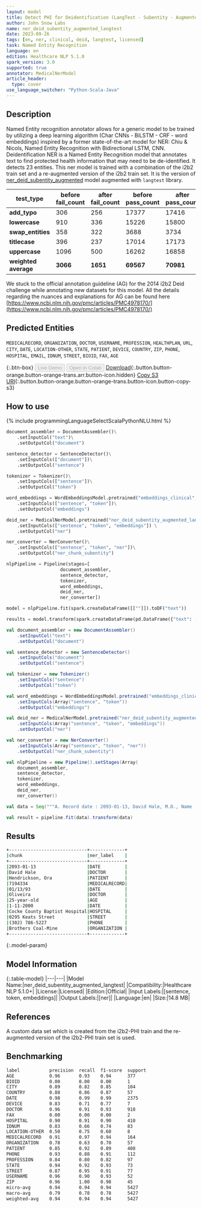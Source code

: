 ```yaml
---
layout: model
title: Detect PHI for Deidentification (LangTest - Subentity - Augmented)
author: John Snow Labs
name: ner_deid_subentity_augmented_langtest
date: 2023-09-26
tags: [en, ner, clinical, deid, langtest, licensed]
task: Named Entity Recognition
language: en
edition: Healthcare NLP 5.1.0
spark_version: 3.0
supported: true
annotator: MedicalNerModel
article_header:
  type: cover
use_language_switcher: "Python-Scala-Java"
---
```


## Description

Named Entity recognition annotator allows for a generic model to be trained by utilizing a deep learning algorithm (Char CNNs - BiLSTM - CRF - word embeddings) inspired by a former state-of-the-art model for NER: Chiu & Nicols, Named Entity Recognition with Bidirectional LSTM, CNN. Deidentification NER is a Named Entity Recognition model that annotates text to find protected health information that may need to be de-identified. It detects 23 entities. This ner model is trained with a combination of the i2b2 train set and a re-augmented version of the i2b2 train set. It is the version of [ner_deid_subentity_augmented](https://nlp.johnsnowlabs.com/2021/09/03/ner_deid_subentity_augmented_en.html) model augmented with `langtest` library.

| **test_type**        | **before fail_count** | **after fail_count** | **before pass_count** | **after pass_count** | **minimum pass_rate** | **before pass_rate** | **after pass_rate** |
|----------------------|-----------------------|----------------------|-----------------------|----------------------|-----------------------|----------------------|---------------------|
| **add_typo**         | 306                   | 256                  | 17377                 | 17416                | 95%                   | 98%                  | 99%                 |
| **lowercase**        | 910                   | 336                  | 15226                 | 15800                | 95%                   | 94%                  | 98%                 |
| **swap_entities**    | 358                   | 322                  | 3688                  | 3734                 | 95%                   | 91%                  | 92%                 |
| **titlecase**        | 396                   | 237                  | 17014                 | 17173                | 95%                   | 98%                  | 99%                 |
| **uppercase**        | 1096                  | 500                  | 16262                 | 16858                | 95%                   | 94%                  | 97%                 |
| **weighted average** | **3066**              | **1651**             | **69567**             | **70981**            | **95%**               | **95.78%**           | **97.73%**          |

We stuck to the official annotation guideline (AG) for the 2014 i2b2 Deid challenge while annotating new datasets for this model. All the details regarding the nuances and explanations for AG can be found here [https://www.ncbi.nlm.nih.gov/pmc/articles/PMC4978170/](https://www.ncbi.nlm.nih.gov/pmc/articles/PMC4978170/)

## Predicted Entities

`MEDICALRECORD`, `ORGANIZATION`, `DOCTOR`, `USERNAME`, `PROFESSION`, `HEALTHPLAN`, `URL`, `CITY`, `DATE`, `LOCATION-OTHER`, `STATE`, `PATIENT`, `DEVICE`, `COUNTRY`, `ZIP`, `PHONE`, `HOSPITAL`, `EMAIL`, `IDNUM`, `STREET`, `BIOID`, `FAX`, `AGE`

{:.btn-box}
<button class="button button-orange" disabled>Live Demo</button>
<button class="button button-orange" disabled>Open in Colab</button>
[Download](https://s3.amazonaws.com/auxdata.johnsnowlabs.com/clinical/models/ner_deid_subentity_augmented_langtest_en_5.1.0_3.0_1695732332957.zip){:.button.button-orange.button-orange-trans.arr.button-icon.hidden}
[Copy S3 URI](s3://auxdata.johnsnowlabs.com/clinical/models/ner_deid_subentity_augmented_langtest_en_5.1.0_3.0_1695732332957.zip){:.button.button-orange.button-orange-trans.button-icon.button-copy-s3}

## How to use



<div class="tabs-box" markdown="1">
{% include programmingLanguageSelectScalaPythonNLU.html %}

```python
document_assembler = DocumentAssembler()\
    .setInputCol("text")\
    .setOutputCol("document")

sentence_detector = SentenceDetector()\
    .setInputCols(["document"])\
    .setOutputCol("sentence")

tokenizer = Tokenizer()\
    .setInputCols(["sentence"])\
    .setOutputCol("token")

word_embeddings = WordEmbeddingsModel.pretrained("embeddings_clinical", "en", "clinical/models")\
    .setInputCols(["sentence", "token"])\
    .setOutputCol("embeddings")

deid_ner = MedicalNerModel.pretrained("ner_deid_subentity_augmented_langtest", "en", "clinical/models") \
    .setInputCols(["sentence", "token", "embeddings"]) \
    .setOutputCol("ner")

ner_converter = NerConverter()\
    .setInputCols(["sentence", "token", "ner"])\
    .setOutputCol("ner_chunk_subentity")

nlpPipeline = Pipeline(stages=[
                    document_assembler, 
                    sentence_detector, 
                    tokenizer, 
                    word_embeddings, 
                    deid_ner, 
                    ner_converter])

model = nlpPipeline.fit(spark.createDataFrame([[""]]).toDF("text"))

results = model.transform(spark.createDataFrame(pd.DataFrame({"text": ["""A. Record date : 2093-01-13, David Hale, M.D., Name : Hendrickson, Ora MR. # 7194334 Date : 01/13/93 PCP : Oliveira, 25-year-old, Record date : 1-11-2000. Cocke County Baptist Hospital. 0295 Keats Street. Phone +1 (302) 786-5227. Patient's complaints first surfaced when he started working for Brothers Coal-Mine."""]})))
```
```scala
val document_assembler = new DocumentAssembler()
    .setInputCol("text")
    .setOutputCol("document")

val sentence_detector = new SentenceDetector()
    .setInputCols("document")
    .setOutputCol("sentence")

val tokenizer = new Tokenizer()
    .setInputCols("sentence")
    .setOutputCol("token")

val word_embeddings = WordEmbeddingsModel.pretrained("embeddings_clinical", "en", "clinical/models")
    .setInputCols(Array("sentence", "token"))
    .setOutputCol("embeddings")

val deid_ner = MedicalNerModel.pretrained("ner_deid_subentity_augmented_langtest", "en", "clinical/models")
    .setInputCols(Array("sentence", "token", "embeddings"))
    .setOutputCol("ner")

val ner_converter = new NerConverter()
    .setInputCols(Array("sentence", "token", "ner"))
    .setOutputCol("ner_chunk_subentity")

val nlpPipeline = new Pipeline().setStages(Array(
    document_assembler, 
    sentence_detector, 
    tokenizer, 
    word_embeddings, 
    deid_ner, 
    ner_converter))

val data = Seq("""A. Record date : 2093-01-13, David Hale, M.D., Name : Hendrickson, Ora MR. # 7194334 Date : 01/13/93 PCP : Oliveira, 25-year-old, Record date : 1-11-2000. Cocke County Baptist Hospital. 0295 Keats Street. Phone +1 (302) 786-5227. Patient's complaints first surfaced when he started working for Brothers Coal-Mine.""").toDS.toDF("text")

val result = pipeline.fit(data).transform(data)
```
</div>

## Results

```bash
+-----------------------------+-------------+
|chunk                        |ner_label    |
+-----------------------------+-------------+
|2093-01-13                   |DATE         |
|David Hale                   |DOCTOR       |
|Hendrickson, Ora             |PATIENT      |
|7194334                      |MEDICALRECORD|
|01/13/93                     |DATE         |
|Oliveira                     |DOCTOR       |
|25-year-old                  |AGE          |
|1-11-2000                    |DATE         |
|Cocke County Baptist Hospital|HOSPITAL     |
|0295 Keats Street            |STREET       |
|(302) 786-5227               |PHONE        |
|Brothers Coal-Mine           |ORGANIZATION |
+-----------------------------+-------------+
```

{:.model-param}
## Model Information

{:.table-model}
|---|---|
|Model Name:|ner_deid_subentity_augmented_langtest|
|Compatibility:|Healthcare NLP 5.1.0+|
|License:|Licensed|
|Edition:|Official|
|Input Labels:|[sentence, token, embeddings]|
|Output Labels:|[ner]|
|Language:|en|
|Size:|14.8 MB|

## References

A custom data set which is created from the i2b2-PHI train and the re-augmented version of the i2b2-PHI train set is used.

## Benchmarking

```bash
label           precision  recall  f1-score  support 
AGE             0.96       0.93    0.94      377     
BIOID           0.00       0.00    0.00      1       
CITY            0.89       0.82    0.85      104     
COUNTRY         0.88       0.86    0.87      57      
DATE            0.98       0.99    0.99      2375    
DEVICE          0.83       0.71    0.77      7       
DOCTOR          0.96       0.91    0.93      918     
FAX             0.00       0.00    0.00      2       
HOSPITAL        0.90       0.91    0.90      410     
IDNUM           0.83       0.66    0.74      83      
LOCATION-OTHER  0.50       0.75    0.60      8       
MEDICALRECORD   0.91       0.97    0.94      164     
ORGANIZATION    0.78       0.63    0.70      57      
PATIENT         0.85       0.92    0.89      408     
PHONE           0.93       0.88    0.91      112     
PROFESSION      0.84       0.80    0.82      97      
STATE           0.94       0.92    0.93      73      
STREET          0.87       0.95    0.91      77      
USERNAME        0.96       0.90    0.93      52      
ZIP             0.96       1.00    0.98      45      
micro-avg       0.94       0.94    0.94      5427    
macro-avg       0.79       0.78    0.78      5427    
weighted-avg    0.94       0.94    0.94      5427    
```
